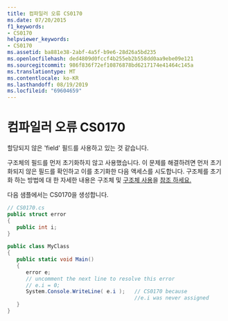 ```yaml
---
title: 컴파일러 오류 CS0170
ms.date: 07/20/2015
f1_keywords:
- CS0170
helpviewer_keywords:
- CS0170
ms.assetid: ba881e38-2abf-4a5f-b9e6-28d26a5bd235
ms.openlocfilehash: ded4809d0fccf4b255eb2b558dd0aa9ebe09e121
ms.sourcegitcommit: 986f836f72ef10876878bd6217174e41464c145a
ms.translationtype: MT
ms.contentlocale: ko-KR
ms.lasthandoff: 08/19/2019
ms.locfileid: "69604659"
---
```

# <a name="compiler-error-cs0170"></a>컴파일러 오류 CS0170
할당되지 않은 'field' 필드를 사용하고 있는 것 같습니다.  
  
 구조체의 필드를 먼저 초기화하지 않고 사용했습니다. 이 문제를 해결하려면 먼저 초기화되지 않은 필드를 확인하고 이를 초기화한 다음 액세스를 시도합니다. 구조체를 초기화 하는 방법에 대 한 자세한 내용은 구조체 및 [구조체 사용](../programming-guide/classes-and-structs/using-structs.md)을 [참조 하세요.](../programming-guide/classes-and-structs/structs.md)  
  
 다음 샘플에서는 CS0170을 생성합니다.  
  
```csharp  
// CS0170.cs  
public struct error  
{  
   public int i;  
}  
  
public class MyClass  
{  
   public static void Main()  
   {  
      error e;  
      // uncomment the next line to resolve this error  
      // e.i = 0;  
      System.Console.WriteLine( e.i );   // CS0170 because   
                                         //e.i was never assigned  
   }  
}  
```
